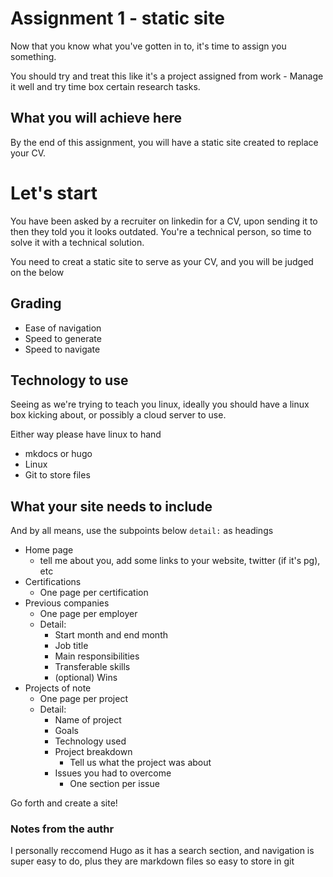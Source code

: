 # Assignment 1 - static site

Now that you know what you've gotten in to, it's time to assign you something. 

You should try and treat this like it's a project assigned from work - Manage it well and try time box certain research tasks.

## What you will achieve here

By the end of this assignment, you will have a static site created to replace your CV. 

# Let's start

You have been asked by a recruiter on linkedin for a CV, upon sending it to then they told you it looks outdated.
You're a technical person, so time to solve it with a technical solution.

You need to creat a static site to serve as your CV, and you will be judged on the below

## Grading

* Ease of navigation
* Speed to generate
* Speed to navigate 

## Technology to use

Seeing as we're trying to teach you linux, ideally you should have a linux box kicking about, or possibly a cloud server to use.

Either way please have linux to hand

* mkdocs or hugo
* Linux
* Git to store files

## What your site needs to include

And by all means, use the subpoints below `detail:` as headings 

* Home page
  * tell me about you, add some links to your website, twitter (if it's pg), etc
* Certifications
  * One page per certification
* Previous companies
  * One page per employer
  * Detail:
    * Start month and end month
    * Job title
    * Main responsibilities
    * Transferable skills 
    * (optional) Wins
* Projects of note
  * One page per project
  * Detail:
    * Name of project
    * Goals
    * Technology used
    * Project breakdown
      * Tell us what the project was about
    * Issues you had to overcome
      * One section per issue

Go forth and create a site! 

### Notes from the authr

I personally reccomend Hugo as it has a search section, and navigation is super easy to do, plus they are markdown files so easy to store in git